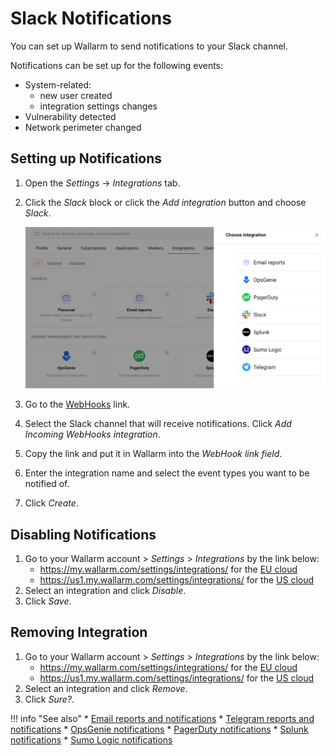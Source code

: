 # Slack Notifications

You can set up Wallarm to send notifications to your Slack channel.

Notifications can be set up for the following events:

*   System-related:
    *   new user created
    *   integration settings changes
*   Vulnerability detected
*   Network perimeter changed

## Setting up Notifications

1. Open the *Settings* → *Integrations* tab.
2. Click the *Slack* block or click the *Add integration* button and choose *Slack*.

   ![!Adding integration via the button](../../../images/user-guides/settings/add-integration-button.png)
3. Go to the [WebHooks](https://my.slack.com/services/new/incoming-webhook/) link.
4. Select the Slack channel that will receive notifications. Click *Add Incoming WebHooks integration*.
5. Copy the link and put it in Wallarm into the *WebHook link field*.
6. Enter the integration name and select the event types you want to be notified of.
7. Click *Create*.

## Disabling Notifications

1. Go to your Wallarm account > *Settings* > *Integrations* by the link below:
      * https://my.wallarm.com/settings/integrations/ for the [EU cloud](../../../quickstart-en/how-wallarm-works/qs-intro-en.md#eu-cloud)
      * https://us1.my.wallarm.com/settings/integrations/ for the [US cloud](../../../quickstart-en/how-wallarm-works/qs-intro-en.md#us-cloud)
2. Select an integration and click *Disable*.
3. Click *Save*.

## Removing Integration

1. Go to your Wallarm account > *Settings* > *Integrations* by the link below:
      * https://my.wallarm.com/settings/integrations/ for the [EU cloud](../../../quickstart-en/how-wallarm-works/qs-intro-en.md#eu-cloud)
      * https://us1.my.wallarm.com/settings/integrations/ for the [US cloud](../../../quickstart-en/how-wallarm-works/qs-intro-en.md#us-cloud)
2. Select an integration and click *Remove*.
3. Click *Sure?*.

!!! info "See also"
    * [Email reports and notifications](email.md)
    * [Telegram reports and notifications](telegram.md)
    * [OpsGenie notifications](opsgenie.md)
    * [PagerDuty notifications](pagerduty.md)
    * [Splunk notifications](splunk.md)
    * [Sumo Logic notifications](sumologic.md)